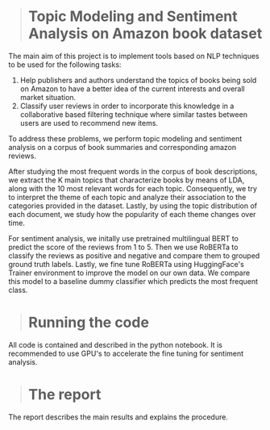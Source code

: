 ># Topic Modeling and Sentiment Analysis on Amazon book dataset

The main aim of this project is to implement tools based on NLP techniques to be used for the following tasks:

1. Help publishers and authors understand the topics of books being sold on Amazon to have a better idea of the current interests and overall market situation.
2. Classify user reviews in order to incorporate this knowledge in a collaborative based filtering technique where similar tastes between users are used to recommend new items.   

To address these problems, we perform topic modeling and sentiment analysis on a corpus of book summaries and corresponding amazon reviews.

After studying the most frequent words in the corpus of book descriptions, we extract the K main topics that characterize books by means of LDA, along with the 10 most relevant words for each topic. Consequently, we try to interpret the theme of each topic and analyze their association to the categories provided in the dataset. Lastly, by using the topic distribution of each document, we study how the popularity of each theme changes over time.
    
For sentiment analysis, we initally use pretrained multilingual BERT to predict the score of the reviews from 1 to 5. Then we use RoBERTa to classify the reviews as positive and negative and compare them to grouped ground truth labels. Lastly, we fine tune RoBERTa using HuggingFace's Trainer environment to improve the model on our own data. We compare this model to a baseline dummy classifier which predicts the most frequent class. 

># Running the code
All code is contained and described in the python notebook. It is recommended to use GPU's to accelerate the fine tuning for sentiment analysis. 

># The report
The report describes the main results and explains the procedure.
